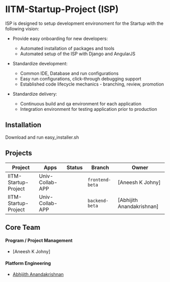 # IITM-Startup-Project (ISP)

 ISP is designed to setup development environoment for the Startup with the following vision:

* Provide easy onboarding for new developers:
    * Automated installation of packages and tools
    * Automated setup of the ISP with Django and AngularJS
    
* Standardize development:
    * Common IDE, Database and run configurations
    * Easy run configurations, click-through debugging support
    * Established code lifecycle mechanics - branching, review, promotion
 
* Standardize delivery:
    * Continuous build and qa environment for each application
    * Integration environment for testing application prior to production 


## Installation

Download and run easy_installer.sh

## Projects

Project | Apps | Status | Branch | Owner
--- | --- | --- | --- | ---
IITM-Startup-Project | Univ-Collab-APP |  | `frontend-beta` | [Aneesh K Johny]
IITM-Startup-Project | Univ-Collab-APP |  | `backend-beta` | [Abhijith Anandakrishnan]


## Core Team
#### Program / Project Management
* [Aneesh K Johny]

#### Platform Engineering
* [Abhijith Anandakrishnan](abhijithananthan@gmail.com)

